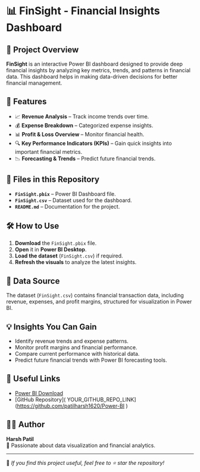 # 📊 FinSight - Financial Insights Dashboard

## 📌 Project Overview
**FinSight** is an interactive Power BI dashboard designed to provide deep financial insights by analyzing key metrics, trends, and patterns in financial data. This dashboard helps in making data-driven decisions for better financial management.

## 🚀 Features
- 📈 **Revenue Analysis** – Track income trends over time.
- 💰 **Expense Breakdown** – Categorized expense insights.
- 📊 **Profit & Loss Overview** – Monitor financial health.
- 🔍 **Key Performance Indicators (KPIs)** – Gain quick insights into important financial metrics.
- 📉 **Forecasting & Trends** – Predict future financial trends.

## 📂 Files in this Repository
- **`FinSight.pbix`** – Power BI Dashboard file.
- **`FinSight.csv`** – Dataset used for the dashboard.
- **`README.md`** – Documentation for the project.

## 🛠️ How to Use
1. **Download** the `FinSight.pbix` file.
2. **Open** it in **Power BI Desktop**.
3. **Load the dataset** (`FinSight.csv`) if required.
4. **Refresh the visuals** to analyze the latest insights.

## 📎 Data Source
The dataset (`FinSight.csv`) contains financial transaction data, including revenue, expenses, and profit margins, structured for visualization in Power BI.

## 💡 Insights You Can Gain
- Identify revenue trends and expense patterns.
- Monitor profit margins and financial performance.
- Compare current performance with historical data.
- Predict future financial trends with Power BI forecasting tools.

## 🔗 Useful Links
- [Power BI Download](https://powerbi.microsoft.com/)
- [GitHub Repository]( YOUR_GITHUB_REPO_LINK](https://github.com/patilharsh1620/Power-BI )

## 👨‍💻 Author
**Harsh Patil**  
🚀 Passionate about data visualization and financial analytics.

---

📢 _If you find this project useful, feel free to ⭐ star the repository!_
